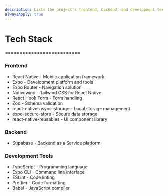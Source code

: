 ```yaml
---
description: Lists the project's frontend, backend, and development technologies
alwaysApply: true
---
```


# Tech Stack
==========================
### Frontend
- React Native - Mobile application framework
- Expo - Development platform and tools
- Expo Router - Navigation solution
- Nativewind - Tailwind CSS for React Native
- React Hook Form - Form handling
- Zod - Schema validation
- react-native-async-storage - Local storage management
- expo-secure-store - Secure data storage
- react-native-reusables - UI component library

### Backend
- Supabase - Backend as a Service platform

### Development Tools
- TypeScript - Programming language
- Expo CLI - Command line interface
- ESLint - Code linting
- Prettier - Code formatting
- Babel - JavaScript compiler